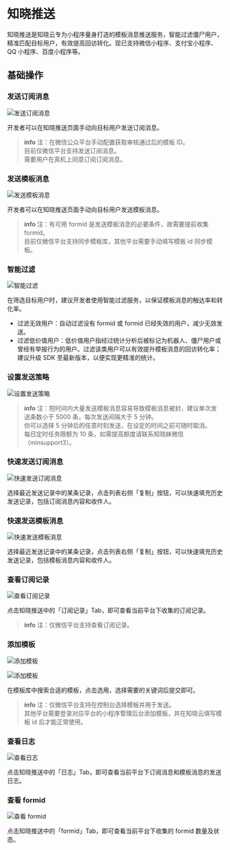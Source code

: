 # 知晓推送

知晓推送是知晓云专为小程序量身打造的模板消息推送服务，智能过滤僵尸用户，精准匹配目标用户，有效提高回访转化。现已支持微信小程序、支付宝小程序、QQ 小程序、百度小程序等。

## 基础操作

### 发送订阅消息

![发送订阅消息](/images/dashboard/miniapp/send-subscribe-message.png)

开发者可以在知晓推送页面手动向目标用户发送订阅消息。

> **info**
> 注：在微信公众平台手动配置获取审核通过后的模板 ID。   
> 目前仅微信平台支持发送订阅消息。   
> 需要用户在真机上同意订阅订阅消息。

### 发送模板消息

![发送模板消息](/images/dashboard/miniapp/send-message.png)

开发者可以在知晓推送页面手动向目标用户发送模板消息。

> **info**
> 注：有可用 formid 是发送模板消息的必要条件，故需要提前收集 formid。    
> 目前仅微信平台支持同步模板库，其他平台需要手动填写模板 id 同步模板。

### 智能过滤

![智能过滤](/images/dashboard/miniapp/smart-filter.png)

在筛选目标用户时，建议开发者使用智能过滤服务，以保证模板消息的触达率和转化率。

* 过滤无效用户：自动过滤没有 formid 或 formid 已经失效的用户，减少无效发送。
* 过滤低价值用户：低价值用户指经过统计分析后被标记为机器人、僵尸用户或曾经有举报行为的用户。过滤该类用户可以有效提升模板消息的回访转化率；建议升级 SDK 至最新版本，以便实现更精准的统计。

### 设置发送策略

![设置发送策略](/images/dashboard/miniapp/transmission-strategy.png)

> **info**
> 注：短时间内大量发送模板消息容易导致模板消息被封，建议单次发送条数小于 5000 条，每次发送间隔大于 5 分钟。   
> 你可以选择 5 分钟后的任意时刻发送，在设定的时间之前可随时取消。   
> 每日定时任务限额为 10 条，如需提高额度请联系知晓妹微信（minsupport3）。

### 快速发送订阅消息

![快速发送订阅消息](/images/dashboard/miniapp/quickly-send-subscribe-message.png)

选择最近发送记录中的某条记录，点击列表右侧「复制」按钮，可以快速填充历史发送记录，包括订阅消息内容和收件人。 

### 快速发送模板消息

![快速发送模板消息](/images/dashboard/miniapp/quickly-send-message.png)

选择最近发送记录中的某条记录，点击列表右侧「复制」按钮，可以快速填充历史发送记录，包括模板消息内容和收件人。

### 查看订阅记录

![查看订阅记录](/images/dashboard/miniapp/check-subscribe-log.png)

点击知晓推送中的「订阅记录」Tab，即可查看当前平台下收集的订阅记录。

> **info**
> 注：仅微信平台支持查看订阅记录。  

### 添加模板

![添加模板](/images/dashboard/miniapp/add-template.png)

![添加模板](/images/dashboard/miniapp/choose-template.png)

在模板库中搜索合适的模板，点击选用，选择需要的关键词后提交即可。

> **info**
> 注：仅微信平台支持在控制台选择模板并用于发送。   
> 其他平台需要登录对应平台的小程序管理后台添加模板，并在知晓云填写模板 id 后才能正常使用。

### 查看日志

![查看日志](/images/dashboard/miniapp/check-log.png)

点击知晓推送中的「日志」Tab，即可查看当前平台下订阅消息和模板消息的发送日志。

### 查看 formid

![查看 formid](/images/dashboard/miniapp/check-formid.png)

点击知晓推送中的「formid」Tab，即可查看当前平台下收集的 formid 数量及状态。

